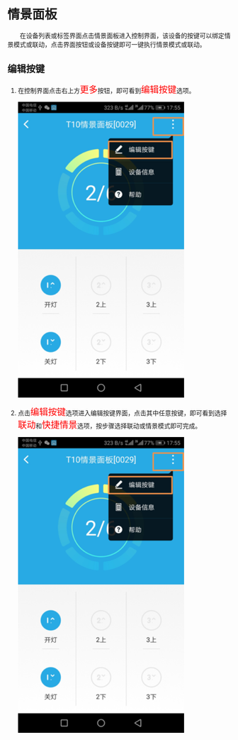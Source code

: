# 情景面板

&emsp;&emsp;在设备列表或标签界面点击情景面板进入控制界面，该设备的按键可以绑定情景模式或联动，点击界面按钮或设备按键即可一键执行情景模式或联动。

## 编辑按键 ##

1. 在控制界面点击右上方<font style='color:#ff0000;font-size:20px'>更多</font>按钮，即可看到<font style='color:#ff0000;font-size:20px'>编辑按键</font>选项。

	<img src="../images/MacBee/情景面板/编辑按键.png" width = "375" height = "667">
	
2. 点击<font style='color:#ff0000;font-size:20px'>编辑按键</font>选项进入编辑按键界面，点击其中任意按键，即可看到选择<font style='color:#ff0000;font-size:20px'>联动</font>和<font style='color:#ff0000;font-size:20px'>快捷情景</font>选项，按步骤选择联动或情景模式即可完成。

	<img src="../images/MacBee/情景面板/编辑按键.png" width = "375" height = "667">
	

	